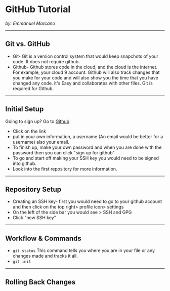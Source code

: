 # GitHub Tutorial

_by: Emmanuel Marcano_

---
## Git vs. GitHub
* Git- Git is a version control system that would keep snapchots of your code. It does not require github. 
* Github- Github stores code in the cloud, and the cloud is the internet. For example, your cloud 9 account. Github will also track changes that you make for your code and will also show you the time that you have changed any code. it's Easy and collaborates with other files. Git is required for Github. 


---
## Initial Setup
Going to sign up? Go to [Github](www.github.com) 
* Click on the link 
* put in your own information, a username (An email would be better for a username) also your email. 
* To finish up, make your own password and when you are done with the password then you can click "sign up for github"
* To go and start off making your SSH key you would need to be signed into github. 
* Look into the first repository for more information. 

---
## Repository Setup
* Creating an SSH key- first you would need to go to your github account and then click on the top right> profile icon> settings
* On the left of the side bar you would see > SSH and GPG 
* Click "new SSH key"


---
## Workflow & Commands
 * `git status` This command tells you where you are in your file or any changes made and tracks it all. 
 * `git init` 
 
 

---
## Rolling Back Changes